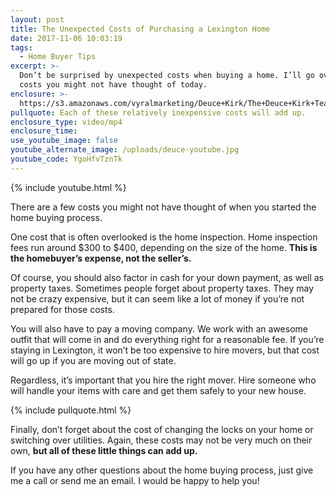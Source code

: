 ```yaml
---
layout: post
title: The Unexpected Costs of Purchasing a Lexington Home
date: 2017-11-06 10:03:19
tags:
  - Home Buyer Tips
excerpt: >-
  Don’t be surprised by unexpected costs when buying a home. I’ll go over a few
  costs you might not have thought of today.
enclosure: >-
  https://s3.amazonaws.com/vyralmarketing/Deuce+Kirk/The+Deuce+Kirk+Team-+The+Unexpected+Costs+of+Purchasing+a+Lexington+Home.mp4
pullquote: Each of these relatively inexpensive costs will add up.
enclosure_type: video/mp4
enclosure_time:
use_youtube_image: false
youtube_alternate_image: /uploads/deuce-youtube.jpg
youtube_code: YgoHfvTznTk
---
```



{% include youtube.html %}

There are a few costs you might not have thought of when you started the home buying process.

One cost that is often overlooked is the home inspection. Home inspection fees run around $300 to $400, depending on the size of the home. **This is the homebuyer’s expense, not the seller’s.**

Of course, you should also factor in cash for your down payment, as well as property taxes. Sometimes people forget about property taxes. They may not be crazy expensive, but it can seem like a lot of money if you’re not prepared for those costs.

You will also have to pay a moving company. We work with an awesome outfit that will come in and do everything right for a reasonable fee. If you’re staying in Lexington, it won’t be too expensive to hire movers, but that cost will go up if you are moving out of state.

Regardless, it’s important that you hire the right mover. Hire someone who will handle your items with care and get them safely to your new house.

{% include pullquote.html %}

Finally, don’t forget about the cost of changing the locks on your home or switching over utilities. Again, these costs may not be very much on their own, **but all of these little things can add up.**

If you have any other questions about the home buying process, just give me a call or send me an email. I would be happy to help you!